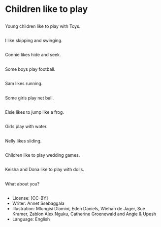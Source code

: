 # Children like to play

##
Young children like to
play with Toys.

##
I like skipping and swinging.

##
Connie likes hide and
seek.

##
Some boys play
football.

##
Sam likes running.

##
Some girls play net ball.

##
Elsie likes to jump like a frog.

##
Girls play with water.

##
Nelly likes sliding.

##
Children like to play wedding games.

##
Keisha and Dona like to
play with dolls.

##
What about you?

##
* License: [CC-BY]
* Writer: Annet Ssebaggala
* Illustration: Mlungisi Dlamini, Eden Daniels, Wiehan de Jager, Sue Kramer, Zablon Alex Nguku, Catherine Groenewald and Angie & Upesh
* Language: English
